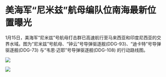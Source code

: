 # 美海军“尼米兹”航母编队位南海最新位置曝光

1月15日，美海军“尼米兹”号航母打击群已高速航行至马来西亚和印度尼西亚的交界水域。图为“尼米兹”号航母、“钟云”号导弹驱逐舰(DDG-93)、“迪卡特”号导弹驱逐舰(DDG-73)
与“韦恩·迈耶”号导弹驱逐舰(DDG-108) 的行动路线图。

![](https://inews.gtimg.com/news_bt/O5QUdU6ldDmm3Nam_bMcMIxHzeyJlXjLMiiBGrAL37lh8AA/1000)

![](https://inews.gtimg.com/news_bt/OkYkHjCW6-i5zJDtnlAIodxA7ElYGqqk76aF66erxEvd8AA/1000)

